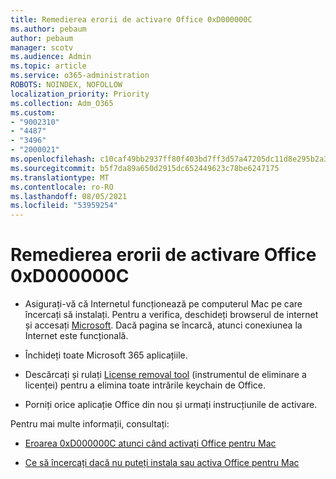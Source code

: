 ```yaml
---
title: Remedierea erorii de activare Office 0xD000000C
ms.author: pebaum
author: pebaum
manager: scotv
ms.audience: Admin
ms.topic: article
ms.service: o365-administration
ROBOTS: NOINDEX, NOFOLLOW
localization_priority: Priority
ms.collection: Adm_O365
ms.custom:
- "9002310"
- "4487"
- "3496"
- "2000021"
ms.openlocfilehash: c10caf49bb2937ff80f403bd7ff3d57a47205dc11d8e295b2a34ddacf0eacfad
ms.sourcegitcommit: b5f7da89a650d2915dc652449623c78be6247175
ms.translationtype: MT
ms.contentlocale: ro-RO
ms.lasthandoff: 08/05/2021
ms.locfileid: "53959254"
---
```

# <a name="resolve-office-activation-error-0xd000000c"></a>Remedierea erorii de activare Office 0xD000000C

- Asigurați-vă că Internetul funcționează pe computerul Mac pe care încercați să instalați. Pentru a verifica, deschideți browserul de internet și accesați [Microsoft](https://www.microsoft.com). Dacă pagina se încarcă, atunci conexiunea la Internet este funcțională.

- Închideți toate Microsoft 365 aplicațiile.

- Descărcați și rulați [License removal tool](https://go.microsoft.com/fwlink/?linkid=849815) (instrumentul de eliminare a licenței) pentru a elimina toate intrările keychain de Office.

- Porniți orice aplicație Office din nou și urmați instrucțiunile de activare.

Pentru mai multe informații, consultați:

- [Eroarea 0xD000000C atunci când activați Office pentru Mac](https://support.office.com/article/error-0xd000000c-when-activating-office-for-mac-da865931-4658-4829-ba2d-8133390c6d25)

- [Ce să încercați dacă nu puteți instala sau activa Office pentru Mac](https://support.office.com/article/what-to-try-if-you-can-t-install-or-activate-office-for-mac-5efba2b4-b1e6-4e5f-bf3c-6ab945d03dea)
